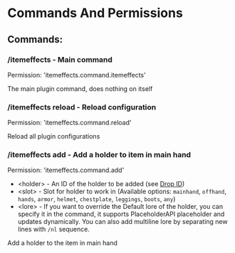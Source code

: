 # Commands And Permissions

## Commands:

### /itemeffects - Main command

Permission: 'itemeffects.command.itemeffects'

The main plugin command, does nothing on itself

### /itemeffects reload - Reload configuration

Permission: 'itemeffects.command.reload'

Reload all plugin configurations

### /itemeffects add <holder> <slot> <lore> - Add a holder to item in main hand

Permission: 'itemeffects.command.add'

* \<holder> - An ID of the holder to be added (see [Drop ID](Configuring-a-drop.md#id))
* \<slot> - Slot for holder to work in (Available options: `mainhand`, `offhand`, `hands`,
`armor`, `helmet`, `chestplate`, `leggings`, `boots`, `any`)
* \<lore> - If you want to override the Default lore of the holder, you can specify it in the command,
it supports PlaceholderAPI placeholder and updates dynamically. You can also add multiline lore by separating
new lines with `/nl` sequence.

Add a holder to the item in main hand
